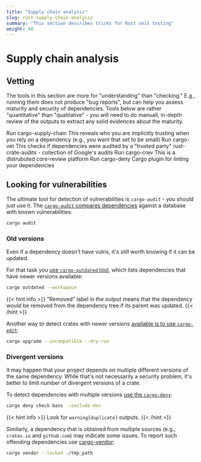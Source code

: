 ```yaml
---
title: "Supply chain analysis"
slug: rust-supply-chain-analysis
summary: "This section describes tricks for Rust unit testing"
weight: 40
---
```


# Supply chain analysis

## Vetting

The tools in this section are more for "understanding" than "checking." E.g., running them does not produce "bug reports", but can help you assess maturity and security of dependencies. Tools below are rather "quantitative" than "qualitative" - you will need to do manuall, in-depth review of the outputs to extract any solid evidences about the maturity.

 Run cargo-supply-chain
This reveals who you are implicitly trusting when you rely on a dependency (e.g., you want that set to be small)
 Run cargo-vet
This checks if dependencies were audited by a "trusted party"
rust-crate-audits - collection of Google's audits
 Run cargo-crev
This is a distrubuted core-review platform
 Run cargo-deny
Cargo plugin for linting your dependencies



## Looking for vulnerabilities

The ultimate tool for detection of vulnerabilities is `cargo-audit` - you should just use it.
The [`cargo-audit` compares dependencies]() against a database with known vulnerabilities:

```bash
cargo audit
```

### Old versions

Even if a dependency doesn't have vulns, it's still worth knowing if it can be updated.

For that task you [use `cargo-outdated` tool](https://github.com/kbknapp/cargo-outdated), which lists dependencies that have newer versions available:

```bash
cargo outdated --workspace
```

{{< hint info >}}
"Removed" label in the output means that the dependency would be removed from the dependency tree if its parent was updated.
{{< /hint >}}

Another way to detect crates with newer versions [available is to use `cargo-edit`](https://github.com/killercup/cargo-edit?tab=readme-ov-file#cargo-upgrade):
```bash
cargo upgrade --incompatible --dry-run
```

### Divergent versions

It may happen that your project depends on multiple different versions of the same dependency.
While that's not necessarily a security problem, it's better to limit number of divergent versions of a crate.

To detect dependencies with multiple versions [use the `cargo-deny`](https://github.com/EmbarkStudios/cargo-deny):

```bash
cargo deny check bans --exclude-dev
```

{{< hint info >}}
Look for `warning[duplicate]` outputs.
{{< /hint >}}


Similarly, a dependency that is obtained from multiple sources (e.g., `crates.io` and `github.com`) may indicate some issues.
To report such offending dependencies use [cargo-vendor](https://doc.rust-lang.org/cargo/commands/cargo-vendor.html):

```bash
cargo vendor --locked ./tmp_path
```
